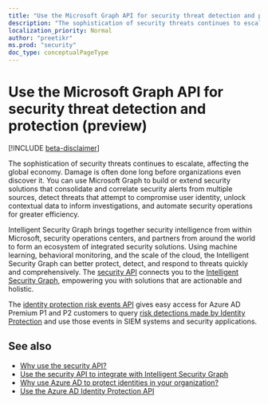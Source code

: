 ```yaml
---
title: "Use the Microsoft Graph API for security threat detection and protection (preview)"
description: "The sophistication of security threats continues to escalate, affecting the global economy. Damage is often done long before organizations even discover it. You can use Microsoft Graph to build or extend security solutions that consolidate and correlate security alerts from multiple sources, detect threats that attempt to compromise user identity, unlock contextual data to inform investigations, and automate security operations for greater efficiency."
localization_priority: Normal
author: "preetikr"
ms.prod: "security"
doc_type: conceptualPageType
---
```


# Use the Microsoft Graph API for security threat detection and protection (preview)

[!INCLUDE [beta-disclaimer](../../includes/beta-disclaimer.md)]

The sophistication of security threats continues to escalate, affecting the global economy. Damage is often done long before organizations even discover it. You can use Microsoft Graph to build or extend security solutions that consolidate and correlate security alerts from multiple sources, detect threats that attempt to compromise user identity, unlock contextual data to inform investigations, and automate security operations for greater efficiency.

Intelligent Security Graph brings together security intelligence from within Microsoft, security operations centers, and partners from around the world to form an ecosystem of integrated security solutions. Using machine learning, behavioral monitoring, and the scale of the cloud, the Intelligent Security Graph can better protect, detect, and respond to threats quickly and comprehensively. The [security API](security-api-overview.md) connects you to the [Intelligent Security Graph](https://www.microsoft.com/en-us/security/intelligence-security-api), empowering you with solutions that are actionable and holistic.

The [identity protection risk events API](identityprotection-root.md) gives easy access for Azure AD Premium P1 and P2 customers to query [risk detections made by Identity Protection](https://docs.microsoft.com/azure/active-directory/active-directory-identityprotection-graph-getting-started) and use those events in SIEM systems and security applications.

## See also

- [Why use the security API?](/graph/security-concept-overview#why-use-the-security-api-and-connect-with-microsoft-intelligent-security-graph)
- [Use the security API to integrate with Intelligent Security Graph](security-api-overview.md)
- [Why use Azure AD to protect identities in your organization?](/graph/security-concept-overview#why-use-azure-ad-to-protect-identities-in-your-organization)
- [Use the Azure AD Identity Protection API](identityprotection-root.md)
